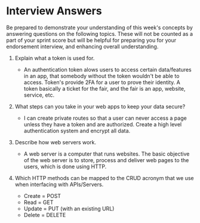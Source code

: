 # Interview Answers
Be prepared to demonstrate your understanding of this week's concepts by answering questions on the following topics. These will not be counted as a part of your sprint score but will be helpful for preparing you for your endorsement interview, and enhancing overall understanding.


1. Explain what a token is used for.
    - An authentication token alows users to access certain data/features in an app, that somebody without the token wouldn't be able to access. Token's provide 2FA for a user to prove their identity. A token basically a ticket for the fair, and the fair is an app, website, service, etc.

2. What steps can you take in your web apps to keep your data secure?
    - I can create private routes so that a user can never access a page unless they have a token and are authorized. Create a high level authentication system and encrypt all data.

3. Describe how web servers work.
    - A web server is a computer that runs websites. The basic objective of the web server is to store, process and deliver web pages to the users, which is done using HTTP.

4. Which HTTP methods can be mapped to the CRUD acronym that we use when interfacing with APIs/Servers.
    - Create = POST
    - Read = GET
    - Update = PUT (with an existing URL)
    - Delete = DELETE